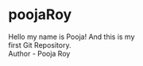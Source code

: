 # poojaRoy
Hello my name is Pooja! And this is my 
<br>
first Git Repository.
<br>
Author - Pooja Roy

